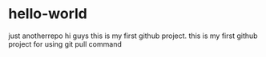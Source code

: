 # hello-world
just anotherrepo
hi guys
        this is my first github project.
        this is my first github project for using git pull command
